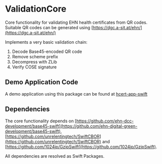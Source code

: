 # ValidationCore

Core functionality for validating EHN health certificates from QR codes. Suitable QR codes can be generated using [https://dgc.a-sit.at/ehn/](https://dgc.a-sit.at/ehn/)

Implements a very basic validation chain:
1. Decode Base45-encoded QR code
2. Remove scheme prefix
3. Decompress with ZLib
4. Verify COSE signature


## Demo Application Code

A demo application using this package can be found at [hcert-app-swift](https://github.com/ehn-dcc-development/hcert-app-swift)

## Dependencies

The core functionality depends on [https://github.com/ehn-dcc-development/base45-swift](https://github.com/ehn-digital-green-development/base45-swift), [https://github.com/unrelentingtech/SwiftCBOR](https://github.com/unrelentingtech/SwiftCBOR) and [https://github.com/1024jp/GzipSwift](https://github.com/1024jp/GzipSwift).

All dependencies are resolved as Swift Packages.
